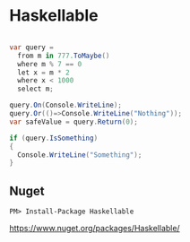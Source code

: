 Haskellable
===========

```csharp

var query =
  from m in 777.ToMaybe()
  where m % 7 == 0
  let x = m * 2
  where x < 1000
  select m;

query.On(Console.WriteLine);
query.Or(()=>Console.WriteLine("Nothing"));
var safeValue = query.Return(0);

if (query.IsSomething)
{
  Console.WriteLine("Something");
}

```


Nuget
--------
```
PM> Install-Package Haskellable
```
https://www.nuget.org/packages/Haskellable/


